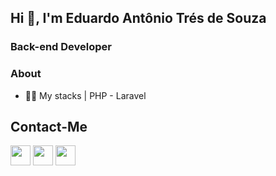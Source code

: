 ## Hi 👋, I'm Eduardo Antônio Trés de Souza
### Back-end Developer

### About 

* 👨‍💻  My stacks | PHP - Laravel

## Contact-Me

<p align="left"> 
<a href="https://www.linkedin.com/in/eduardotres/" rel="nofollow"><img src="https://raw.githubusercontent.com/danielcranney/readme-generator/main/public/icons/socials/linkedin.svg" width="32" height="32" style="max-width: 100%;"></a>
<a href="mailto:hi@eduardotres.com" rel="nofollow"><img src="https://download.logo.wine/logo/Gmail/Gmail-Logo.wine.png" width="32" height="32" style="max-width: 100%;"></a>
<a href="https://eduardotres.com" rel="nofollow"><img src="https://imgur.com/U4GWyXg.png" width="32" height="32" style="max-width: 100%;"></a>
    
</p>
